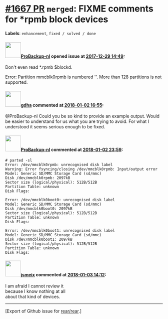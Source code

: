 [\#1667 PR](https://github.com/rear/rear/pull/1667) `merged`: FIXME comments for \*rpmb block devices
=====================================================================================================

**Labels**: `enhancement`, `fixed / solved / done`

#### <img src="https://avatars.githubusercontent.com/u/515451?u=4f985fa15d087babc5049c337be90b42b56c8b8b&v=4" width="50">[ProBackup-nl](https://github.com/ProBackup-nl) opened issue at [2017-12-29 14:49](https://github.com/rear/rear/pull/1667):

Don't even read \*.rpmb $blockd.

Error: Partition mmcblk0rpmb is numbered ''. More than 128 partitions is
not supported.

#### <img src="https://avatars.githubusercontent.com/u/888633?u=cdaeb31efcc0048d3619651aa18dd4b76e636b21&v=4" width="50">[gdha](https://github.com/gdha) commented at [2018-01-02 16:55](https://github.com/rear/rear/pull/1667#issuecomment-354813972):

@ProBackup-nl Could you be so kind to provide an example output. Would
be easier to understand for us what you are trying to avoid. For what I
understood it seems serious enough to be fixed.

#### <img src="https://avatars.githubusercontent.com/u/515451?u=4f985fa15d087babc5049c337be90b42b56c8b8b&v=4" width="50">[ProBackup-nl](https://github.com/ProBackup-nl) commented at [2018-01-02 23:59](https://github.com/rear/rear/pull/1667#issuecomment-354907573):

    # parted -sl
    Error: /dev/mmcblk0rpmb: unrecognised disk label
    Warning: Error fsyncing/closing /dev/mmcblk0rpmb: Input/output error
    Model: Generic SD/MMC Storage Card (sd/mmc)
    Disk /dev/mmcblk0rpmb: 2097kB
    Sector size (logical/physical): 512B/512B
    Partition Table: unknown
    Disk Flags:

    Error: /dev/mmcblk0boot0: unrecognised disk label
    Model: Generic SD/MMC Storage Card (sd/mmc)
    Disk /dev/mmcblk0boot0: 2097kB
    Sector size (logical/physical): 512B/512B
    Partition Table: unknown
    Disk Flags:

    Error: /dev/mmcblk0boot1: unrecognised disk label
    Model: Generic SD/MMC Storage Card (sd/mmc)
    Disk /dev/mmcblk0boot1: 2097kB
    Sector size (logical/physical): 512B/512B
    Partition Table: unknown
    Disk Flags:

#### <img src="https://avatars.githubusercontent.com/u/1788608?u=925fc54e2ce01551392622446ece427f51e2f0ce&v=4" width="50">[jsmeix](https://github.com/jsmeix) commented at [2018-01-03 14:12](https://github.com/rear/rear/pull/1667#issuecomment-355020936):

I am afraid I cannot review it  
because I know nothing at all  
about that kind of devices.

------------------------------------------------------------------------

\[Export of Github issue for
[rear/rear](https://github.com/rear/rear).\]
